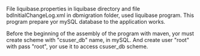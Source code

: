 File liquibase.properties in liquibase directory and
file bdInitialChangeLog.xml in dbmigration folder, used 
liquibase program. This program prepare yor mySQL database
to the application works.

Before the beginning of the assembly of the
program with maven, yor must create scheme with "csuser_db" name, in mySQL.
And create user "root" with pass "root", yor use it to access csuser_db scheme.
   
